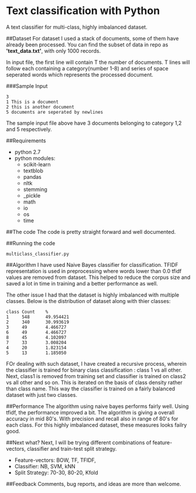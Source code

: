 # Text classification with Python
A text classifier for multi-class, highly imbalanced dataset.

##Dataset
For dataset I used a stack of documents, some of them have already been processed. You can find the subset of data in repo as **'text_data.txt'**, with only 1000 records.

In input file, the first line will contain T the number of documents. T lines will follow each containing a category(number 1-8) and series of space seperated words which represents the processed document.

###Sample Input
```
3 
1 This is a document 
2 this is another document 
5 documents are seperated by newlines
```
The sample input file above have 3 documents belonging to category 1,2 and 5 respectively.

##Requirements
  - python 2.7
  - python modules:
    - scikit-learn
    - textblob
    - pandas
    - nltk
    - stemming
    - _pickle
    - math
    - io
    - os
    - time
    
    
##The code
The code is pretty straight forward and well documented.
 
##Running the code
```
multiclass_classifier.py
```

##Algorithm
I have used Naive Bayes classifier for classification.
TFIDF representation is used in preprocessing where words lower than 0.0 tfidf values are removed from dataset. This helped to reduce the corpus size and saved a lot in time in training and a better performance as well.

The other issue I had that the dataset is highly imbalanced with multiple classes. Below is the distribution of dataset along with thier classes:
```
class Count    %
1     548      49.954421
2     340      30.993619
3     49       4.466727
6     49       4.466727
8     45       4.102097
7     33       3.008204
4     20       1.823154
5     13       1.185050
```
FOr dealing with such dataset, I have created a recursive process, wherein the classifier is trained for binary class classification : class 1 vs all other. Next, class1 is removed from training set and classifier is trained on class2 vs all other and so on. This is iterated on the basis of class density rather than class name. This way the classifier is trained on a fairly balanced dataset with just two classes. 

##Performance
The algorithm using naive bayes performs fairly well. Using tfidf, the performance improved a bit.
The algorithm is giving a overall accuracy in mid 80's. With precision and recall also in range of 80's for each class. 
For this highly imbalanced dataset, these measures looks failry good.

##Next what?
Next, I will be trying different combinations of feature-vectors, classifier and train-test split strategy.
  - Feature-vectors: BOW, TF, TFIDF, 
  - Classifier: NB, SVM, kNN
  - Split Strategy: 70-30, 80-20, Kfold

##Feedback
Comments, bug reports, and ideas are more than welcome.
